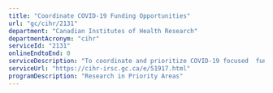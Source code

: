 ```yaml
---
title: "Coordinate COVID-19 Funding Opportunities"
url: "gc/cihr/2131"
department: "Canadian Institutes of Health Research"
departmentAcronym: "cihr"
serviceId: "2131"
onlineEndtoEnd: 0
serviceDescription: "To coordinate and prioritize COVID-19 focused  funding opportunities as part of the Government of Canada’'s continued response to address the challenges of the COVID-19 pandemic."
serviceUrl: "https://cihr-irsc.gc.ca/e/51917.html"
programDescription: "Research in Priority Areas"
---
```


